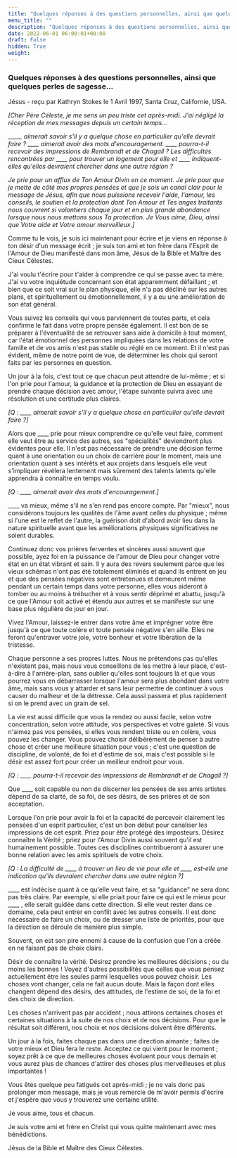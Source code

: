 ```yaml
---
title: "Quelques réponses à des questions personnelles, ainsi que quelques perles de sagesse..."
menu_title: ""
description: "Quelques réponses à des questions personnelles, ainsi que quelques perles de sagesse..."
date: 2022-06-01 06:00:01+00:08
draft: False
hidden: True
weight:
---
```

### Quelques réponses à des questions personnelles, ainsi que quelques perles de sagesse...

Jésus - reçu par Kathryn Stokes le 1 Avril 1997, Santa Cruz, Californie, USA.

*[Cher Père Céleste, je me sens un peu triste cet après-midi. J'ai négligé la réception de mes messages depuis un certain temps...*

*_____ aimerait savoir s'il y a quelque chose en particulier qu'elle devrait faire ? ____ aimerait avoir des mots d'encouragement. ____ pourra-t-il recevoir des impressions de Rembrandt et de Chagall ? Les difficultés rencontrées par ____ pour trouver un logement pour elle et ____ indiquent-elles qu'elles devraient chercher dans une autre région ?*

*Je prie pour un afflux de Ton Amour Divin en ce moment. Je prie pour que je mette de côté mes propres pensées et que je sois un canal clair pour le message de Jésus, afin que nous puissions recevoir l'aide, l'amour, les conseils, le soutien et la protection dont Ton Amour et Tes anges traitants nous couvrent si volontiers chaque jour et en plus grande abondance lorsque nous nous mettons sous Ta protection. Je Vous aime, Dieu, ainsi que Votre aide et Votre amour merveilleux.]*

Comme tu le vois, je suis ici maintenant pour écrire et je viens en réponse à ton désir d'un message écrit ; je suis ton ami et ton frère dans l'Esprit de l'Amour de Dieu manifesté dans mon âme, Jésus de la Bible et Maître des Cieux Célestes.

J'ai voulu t'écrire pour t'aider à comprendre ce qui se passe avec ta mère. J'ai vu votre inquiétude concernant son état apparemment défaillant ; et bien que ce soit vrai sur le plan physique, elle n'a pas décliné sur les autres plans, et spirituellement ou émotionnellement, il y a eu une amélioration de son état général.

Vous suivez les conseils qui vous parviennent de toutes parts, et cela confirme le fait dans votre propre pensée également. Il est bon de se préparer à l'éventualité de se retrouver sans aide à domicile à tout moment, car l'état émotionnel des personnes impliquées dans les relations de votre famille et de vos amis n'est pas stable ou réglé en ce moment. Et il n'est pas évident, même de notre point de vue, de déterminer les choix qui seront faits par les personnes en question.

Un jour à la fois, c'est tout ce que chacun peut attendre de lui-même ; et si l'on prie pour l'amour, la guidance et la protection de Dieu en essayant de prendre chaque décision avec amour, l'étape suivante suivra avec une résolution et une certitude plus claires.

*[Q : ____ aimerait savoir s'il y a quelque chose en particulier qu'elle devrait faire ?]*

Alors que ____ prie pour mieux comprendre ce qu'elle veut faire, comment elle veut être au service des autres, ses "spécialités" deviendront plus évidentes pour elle.
Il n'est pas nécessaire de prendre une décision ferme quant à une orientation ou un choix de carrière pour le moment, mais une orientation quant à ses intérêts et aux projets dans lesquels elle veut s'impliquer révélera lentement mais sûrement des talents latents qu'elle apprendra à connaître en temps voulu.

*[Q : ____ aimerait avoir des mots d'encouragement.]*

____ va mieux, même s'il ne s'en rend pas encore compte. Par "mieux", nous considérons toujours les qualités de l'âme avant celles du physique ; même si l'une est le reflet de l'autre, la guérison doit d'abord avoir lieu dans la nature spirituelle avant que les améliorations physiques significatives ne soient durables.

Continuez donc vos prières ferventes et sincères aussi souvent que possible, ayez foi en la puissance de l'amour de Dieu pour changer votre état en un état vibrant et sain.
Il y aura des revers seulement parce que les vieux schémas n'ont pas été totalement éliminés et quand ils entrent en jeu et que des pensées négatives sont entretenues et demeurent même pendant un certain temps dans votre personne, elles vous aideront à tomber ou au moins à trébucher et à vous sentir déprimé et abattu, jusqu'à ce que l'Amour soit activé et étendu aux autres et se manifeste sur une base plus régulière de jour en jour.

Vivez l'Amour, laissez-le entrer dans votre âme et imprégner votre être jusqu'à ce que toute colère et toute pensée négative s'en aille. Elles ne feront qu'entraver votre joie, votre bonheur et votre libération de la tristesse.

Chaque personne a ses propres luttes. Nous ne prétendons pas qu'elles n'existent pas, mais nous vous conseillons de les mettre à leur place, c'est-à-dire à l'arrière-plan, sans oublier qu'elles sont toujours là et que vous pourrez vous en débarrasser lorsque l'amour sera plus abondant dans votre âme, mais sans vous y attarder et sans leur permettre de continuer à vous causer du malheur et de la détresse. Cela aussi passera et plus rapidement si on le prend avec un grain de sel.

La vie est aussi difficile que vous la rendez ou aussi facile, selon votre concentration, selon votre attitude, vos perspectives et votre gaieté. Si vous n'aimez pas vos pensées, si elles vous rendent triste ou en colère, vous pouvez les changer. Vous pouvez choisir délibérément de penser à autre chose et créer une meilleure situation pour vous ; c'est une question de discipline, de volonté, de foi et d'estime de soi, mais c'est possible si le désir est assez fort pour créer un meilleur endroit pour vous.

*[Q : ____ pourra-t-il recevoir des impressions de Rembrandt et de Chagall ?]*

Que ____ soit capable ou non de discerner les pensées de ses amis artistes dépend de sa clarté, de sa foi, de ses désirs, de ses prières et de son acceptation.

Lorsque l'on prie pour avoir la foi et la capacité de percevoir clairement les pensées d'un esprit particulier, c'est un bon début pour canaliser les impressions de cet esprit. Priez pour être protégé des imposteurs. Désirez connaître la Vérité ; priez pour l'Amour Divin aussi souvent qu'il est humainement possible. Toutes ces disciplines contribueront à assurer une bonne relation avec les amis spirituels de votre choix.

*[Q : La difficulté de ____ à trouver un lieu de vie pour elle et ____ est-elle une indication qu'ils devraient chercher dans une autre région ?]*

____ est indécise quant à ce qu'elle veut faire, et sa "guidance" ne sera donc pas très claire. Par exemple, si elle priait pour faire ce qui est le mieux pour ____ , elle serait guidée dans cette direction. Si elle veut rester dans ce domaine, cela peut entrer en conflit avec les autres conseils. Il est donc nécessaire de faire un choix, ou de dresser une liste de priorités, pour que la direction se déroule de manière plus simple.

Souvent, on est son pire ennemi à cause de la confusion que l'on a créée en ne faisant pas de choix clairs.

Désir de connaître la vérité. Désirez prendre les meilleures décisions ; ou du moins les bonnes ! Voyez d'autres possibilités que celles que vous pensez actuellement être les seules parmi lesquelles vous pouvez choisir. Les choses vont changer, cela ne fait aucun doute. Mais la façon dont elles changent dépend des désirs, des attitudes, de l'estime de soi, de la foi et des choix de direction.

Les choses n'arrivent pas par accident ; nous attirons certaines choses et certaines situations à la suite de nos choix et de nos décisions. Pour que le résultat soit différent, nos choix et nos décisions doivent être différents.

Un jour à la fois, faites chaque pas dans une direction aimante ; faites de votre mieux et Dieu fera le reste. Acceptez ce qui vient pour le moment ; soyez prêt à ce que de meilleures choses évoluent pour vous demain et vous aurez plus de chances d'attirer des choses plus merveilleuses et plus importantes !

Vous êtes quelque peu fatigués cet après-midi ; je ne vais donc pas prolonger mon message, mais je vous remercie de m'avoir permis d'écrire et j'espère que vous y trouverez une certaine utilité.

Je vous aime, tous et chacun.

Je suis votre ami et frère en Christ qui vous quitte maintenant avec mes bénédictions.

Jésus de la Bible et Maître des Cieux Célestes.